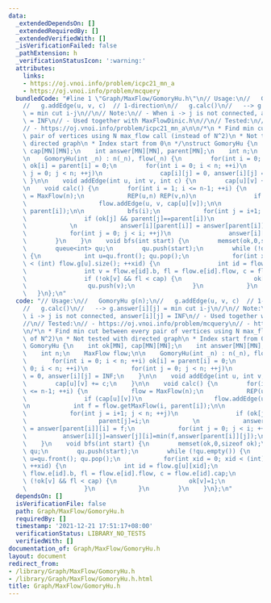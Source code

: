 ```yaml
---
data:
  _extendedDependsOn: []
  _extendedRequiredBy: []
  _extendedVerifiedWith: []
  _isVerificationFailed: false
  _pathExtension: h
  _verificationStatusIcon: ':warning:'
  attributes:
    links:
    - https://oj.vnoi.info/problem/icpc21_mn_a
    - https://oj.vnoi.info/problem/mcquery
  bundledCode: "#line 1 \"Graph/MaxFlow/GomoryHu.h\"\n// Usage:\n//   GomoryHu g(n);\n\
    //   g.addEdge(u, v, c)  // 1-direction\n//   g.calc()\n//   --> g.answer[i][j]\
    \ = min cut i-j\n//\n// Note:\n// - When i -> j is not connected, answer[i][j]\
    \ = INF\n// - Used together with MaxFlowDinic.h\n//\n// Tested:\n// - https://oj.vnoi.info/problem/mcquery\n\
    // - https://oj.vnoi.info/problem/icpc21_mn_a\n\n/*\n * Find min cut between every\
    \ pair of vertices using N max_flow call (instead of N^2)\n * Not tested with\
    \ directed graph\n * Index start from 0\n */\nstruct GomoryHu {\n    int ok[MN],\
    \ cap[MN][MN];\n    int answer[MN][MN], parent[MN];\n    int n;\n    MaxFlow flow;\n\
    \n    GomoryHu(int _n) : n(_n), flow(_n) {\n        for(int i = 0; i < n; ++i)\
    \ ok[i] = parent[i] = 0;\n        for(int i = 0; i < n; ++i)\n            for(int\
    \ j = 0; j < n; ++j)\n                cap[i][j] = 0, answer[i][j] = INF;\n   \
    \ }\n\n    void addEdge(int u, int v, int c) {\n        cap[u][v] += c;\n    }\n\
    \n    void calc() {\n        for(int i = 1; i <= n-1; ++i) {\n            flow\
    \ = MaxFlow(n);\n            REP(u,n) REP(v,n)\n                if (cap[u][v])\n\
    \                    flow.addEdge(u, v, cap[u][v]);\n\n            int f = flow.getMaxFlow(i,\
    \ parent[i]);\n\n            bfs(i);\n            for(int j = i+1; j < n; ++j)\n\
    \                if (ok[j] && parent[j]==parent[i])\n                    parent[j]=i;\n\
    \            \n            answer[i][parent[i]] = answer[parent[i]][i] = f;\n\
    \            for(int j = 0; j < i; ++j)\n                answer[i][j]=answer[j][i]=min(f,answer[parent[i]][j]);\n\
    \        }\n    }\n    void bfs(int start) {\n        memset(ok,0,sizeof ok);\n\
    \        queue<int> qu;\n        qu.push(start);\n        while (!qu.empty())\
    \ {\n            int u=qu.front(); qu.pop();\n            for(int xid = 0; xid\
    \ < (int) flow.g[u].size(); ++xid) {\n                int id = flow.g[u][xid];\n\
    \                int v = flow.e[id].b, fl = flow.e[id].flow, c = flow.e[id].cap;\n\
    \                if (!ok[v] && fl < cap) {\n                    ok[v]=1;\n   \
    \                 qu.push(v);\n                }\n            }\n        }\n \
    \   }\n};\n"
  code: "// Usage:\n//   GomoryHu g(n);\n//   g.addEdge(u, v, c)  // 1-direction\n\
    //   g.calc()\n//   --> g.answer[i][j] = min cut i-j\n//\n// Note:\n// - When\
    \ i -> j is not connected, answer[i][j] = INF\n// - Used together with MaxFlowDinic.h\n\
    //\n// Tested:\n// - https://oj.vnoi.info/problem/mcquery\n// - https://oj.vnoi.info/problem/icpc21_mn_a\n\
    \n/*\n * Find min cut between every pair of vertices using N max_flow call (instead\
    \ of N^2)\n * Not tested with directed graph\n * Index start from 0\n */\nstruct\
    \ GomoryHu {\n    int ok[MN], cap[MN][MN];\n    int answer[MN][MN], parent[MN];\n\
    \    int n;\n    MaxFlow flow;\n\n    GomoryHu(int _n) : n(_n), flow(_n) {\n \
    \       for(int i = 0; i < n; ++i) ok[i] = parent[i] = 0;\n        for(int i =\
    \ 0; i < n; ++i)\n            for(int j = 0; j < n; ++j)\n                cap[i][j]\
    \ = 0, answer[i][j] = INF;\n    }\n\n    void addEdge(int u, int v, int c) {\n\
    \        cap[u][v] += c;\n    }\n\n    void calc() {\n        for(int i = 1; i\
    \ <= n-1; ++i) {\n            flow = MaxFlow(n);\n            REP(u,n) REP(v,n)\n\
    \                if (cap[u][v])\n                    flow.addEdge(u, v, cap[u][v]);\n\
    \n            int f = flow.getMaxFlow(i, parent[i]);\n\n            bfs(i);\n\
    \            for(int j = i+1; j < n; ++j)\n                if (ok[j] && parent[j]==parent[i])\n\
    \                    parent[j]=i;\n            \n            answer[i][parent[i]]\
    \ = answer[parent[i]][i] = f;\n            for(int j = 0; j < i; ++j)\n      \
    \          answer[i][j]=answer[j][i]=min(f,answer[parent[i]][j]);\n        }\n\
    \    }\n    void bfs(int start) {\n        memset(ok,0,sizeof ok);\n        queue<int>\
    \ qu;\n        qu.push(start);\n        while (!qu.empty()) {\n            int\
    \ u=qu.front(); qu.pop();\n            for(int xid = 0; xid < (int) flow.g[u].size();\
    \ ++xid) {\n                int id = flow.g[u][xid];\n                int v =\
    \ flow.e[id].b, fl = flow.e[id].flow, c = flow.e[id].cap;\n                if\
    \ (!ok[v] && fl < cap) {\n                    ok[v]=1;\n                    qu.push(v);\n\
    \                }\n            }\n        }\n    }\n};\n"
  dependsOn: []
  isVerificationFile: false
  path: Graph/MaxFlow/GomoryHu.h
  requiredBy: []
  timestamp: '2021-12-21 17:51:17+08:00'
  verificationStatus: LIBRARY_NO_TESTS
  verifiedWith: []
documentation_of: Graph/MaxFlow/GomoryHu.h
layout: document
redirect_from:
- /library/Graph/MaxFlow/GomoryHu.h
- /library/Graph/MaxFlow/GomoryHu.h.html
title: Graph/MaxFlow/GomoryHu.h
---
```

